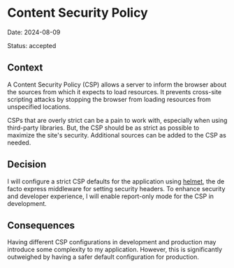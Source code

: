 # Content Security Policy

Date: 2024-08-09

Status: accepted

## Context

A Content Security Policy (CSP) allows a server to inform the browser about the sources from which it expects to load
resources. It prevents cross-site scripting attacks by stopping the browser from loading resources from unspecified
locations.

CSPs that are overly strict can be a pain to work with, especially when using third-party libraries. But, the CSP should
be as strict as possible to maximize the site's security. Additional sources can be added to the CSP as needed.

## Decision

I will configure a strict CSP defaults for the application using [helmet][1], the de facto express middleware for
setting security headers. To enhance security and developer experience, I will enable report-only mode for the CSP in
development.

## Consequences

Having different CSP configurations in development and production may introduce some complexity to my application.
However, this is significantly outweighed by having a safer default configuration for production.

[1]: https://npm.im/helmet
